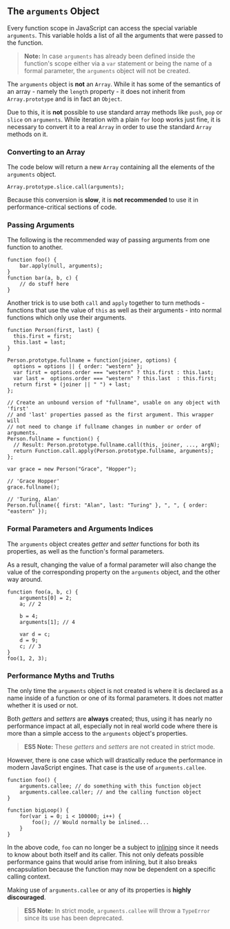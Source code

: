 ## The `arguments` Object

Every function scope in JavaScript can access the special variable `arguments`.
This variable holds a list of all the arguments that were passed to the function.

> **Note:** In case `arguments` has already been defined inside the function's
> scope either via a `var` statement or being the name of a formal parameter,
> the `arguments` object will not be created.

The `arguments` object is **not** an `Array`. While it has some of the 
semantics of an array - namely the `length` property - it does not inherit from 
`Array.prototype` and is in fact an `Object`.

Due to this, it is **not** possible to use standard array methods like `push`,
`pop` or `slice` on `arguments`. While iteration with a plain `for` loop works 
just fine, it is necessary to convert it to a real `Array` in order to use the 
standard `Array` methods on it.

### Converting to an Array

The code below will return a new `Array` containing all the elements of the 
`arguments` object.

    Array.prototype.slice.call(arguments);

Because this conversion is **slow**, it is **not recommended** to use it in
performance-critical sections of code.

### Passing Arguments

The following is the recommended way of passing arguments from one function to
another.

    function foo() {
        bar.apply(null, arguments);
    }
    function bar(a, b, c) {
        // do stuff here
    }

Another trick is to use both `call` and `apply` together to turn methods - functions that use the
value of `this` as well as their arguments - into normal functions which only use their arguments.

    function Person(first, last) {
      this.first = first;
      this.last = last;
    }

    Person.prototype.fullname = function(joiner, options) {
      options = options || { order: "western" };
      var first = options.order === "western" ? this.first : this.last;
      var last =  options.order === "western" ? this.last  : this.first;
      return first + (joiner || " ") + last;
    };

    // Create an unbound version of "fullname", usable on any object with 'first'
    // and 'last' properties passed as the first argument. This wrapper will
    // not need to change if fullname changes in number or order of arguments.
    Person.fullname = function() {
      // Result: Person.prototype.fullname.call(this, joiner, ..., argN);
      return Function.call.apply(Person.prototype.fullname, arguments);
    };

    var grace = new Person("Grace", "Hopper");

    // 'Grace Hopper'
    grace.fullname();

    // 'Turing, Alan'
    Person.fullname({ first: "Alan", last: "Turing" }, ", ", { order: "eastern" });


### Formal Parameters and Arguments Indices

The `arguments` object creates *getter* and *setter* functions for both its 
properties, as well as the function's formal parameters.

As a result, changing the value of a formal parameter will also change the value
of the corresponding property on the `arguments` object, and the other way around.

    function foo(a, b, c) {
        arguments[0] = 2;
        a; // 2

        b = 4;
        arguments[1]; // 4

        var d = c;
        d = 9;
        c; // 3
    }
    foo(1, 2, 3);

### Performance Myths and Truths

The only time  the `arguments` object is not created is where it is declared as
a name inside of a function or one of its formal parameters. It does not matter
whether it is used or not.

Both *getters* and *setters* are **always** created; thus, using it has nearly 
no performance impact at all, especially not in real world code where there is 
more than a simple access to the `arguments` object's properties.

> **ES5 Note:** These *getters* and *setters* are not created in strict mode.

However, there is one case which will drastically reduce the performance in
modern JavaScript engines. That case is the use of `arguments.callee`.

    function foo() {
        arguments.callee; // do something with this function object
        arguments.callee.caller; // and the calling function object
    }

    function bigLoop() {
        for(var i = 0; i < 100000; i++) {
            foo(); // Would normally be inlined...
        }
    }

In the above code, `foo` can no longer be a subject to [inlining][1] since it 
needs to know about both itself and its caller. This not only defeats possible 
performance gains that would arise from inlining, but it also breaks encapsulation
because the function may now be dependent on a specific calling context.

Making use of `arguments.callee` or any of its properties is **highly discouraged**.

> **ES5 Note:** In strict mode, `arguments.callee` will throw a `TypeError` since 
> its use has been deprecated.

[1]: http://en.wikipedia.org/wiki/Inlining


